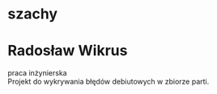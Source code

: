 # szachy
# Radosław Wikrus
praca inżynierska  
Projekt do wykrywania błędów debiutowych w zbiorze parti.

